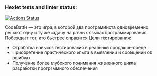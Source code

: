 ### Hexlet tests and linter status:
[![Actions Status](https://github.com/Kolpachini/qa-engineer-project-85/actions/workflows/hexlet-check.yml/badge.svg)](https://github.com/Kolpachini/qa-engineer-project-85/actions)

CodeBattle — это игра, в которой два программиста одновременно решают одну и ту же задачу на разных языках программирования. Побеждает тот, кто быстрее справится
Цели тестирования:
   - Отработка навыков тестирования в реальной продакшн-среде
   - Приобретение практического опыта в выявлении и сообщении об ошибках
   - Получение более глубокого понимания жизненного цикла разработки программного обеспечения
